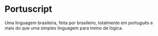 # Portuscript

Uma linguagem brasileira, feita por brasileiro, totalmente em portuguẽs e mais do que uma simples linguagem para treino de lógica.
